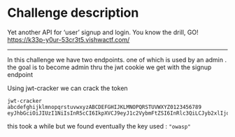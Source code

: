 

# Challenge description

Yet another API for ‘user’ signup and login. You know the drill, GO! https://k33p-y0ur-53cr3t5.vishwactf.com/

-----------------------------------------------------------

In this challenge we have two endpoints. one of which is used by an admin . the goal is to become admin thru the jwt cookie we get with the signup endpoint



Using jwt-cracker we can crack the token

``` 
jwt-cracker abcdefghijklmnopqrstuvwxyzABCDEFGHIJKLMNOPQRSTUVWXYZ0123456789 eyJhbGciOiJIUzI1NiIsInR5cCI6IkpXVCJ9eyJ1c2VybmFtZSI6InRlc3QiLCJyb2xlIjoidXNlciIsImlhdCI6MTY0Nzc4ODI2Mn0.Py60wfbnD7sDP6ygXlV7q5TOHIDzGmzOxWRHdWYVeCc
``` 

this took a while but we found eventually the key used : ` "owasp" ` 